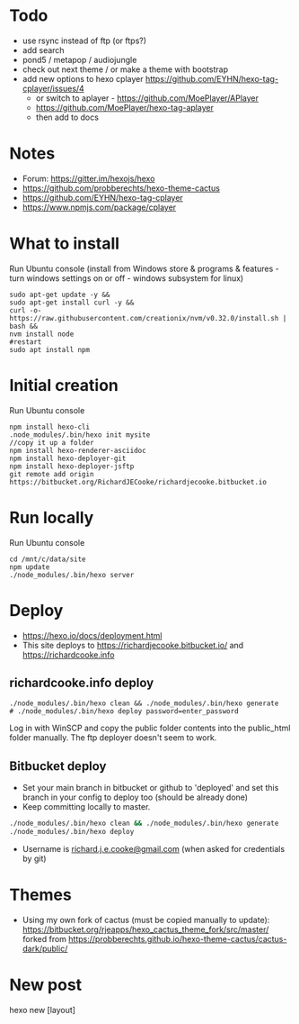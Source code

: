 # Todo
- use rsync instead of ftp (or ftps?)
- add search
- pond5 / metapop / audiojungle
- check out next theme / or make a theme with bootstrap
- add new options to hexo cplayer https://github.com/EYHN/hexo-tag-cplayer/issues/4
  - or switch to aplayer - https://github.com/MoePlayer/APlayer
  - https://github.com/MoePlayer/hexo-tag-aplayer
  - then add to docs

# Notes
- Forum: https://gitter.im/hexojs/hexo
- https://github.com/probberechts/hexo-theme-cactus
- https://github.com/EYHN/hexo-tag-cplayer
- https://www.npmjs.com/package/cplayer

# What to install 
Run Ubuntu console (install from Windows store & programs & features - turn windows settings on or off - windows subsystem for linux)
```
sudo apt-get update -y &&
sudo apt-get install curl -y &&
curl -o- https://raw.githubusercontent.com/creationix/nvm/v0.32.0/install.sh | bash &&
nvm install node
#restart
sudo apt install npm
```

# Initial creation
Run Ubuntu console
```
npm install hexo-cli
.node_modules/.bin/hexo init mysite
//copy it up a folder
npm install hexo-renderer-asciidoc
npm install hexo-deployer-git
npm install hexo-deployer-jsftp
git remote add origin https://bitbucket.org/RichardJECooke/richardjecooke.bitbucket.io
```

# Run locally
Run Ubuntu console
```
cd /mnt/c/data/site
npm update
./node_modules/.bin/hexo server
```

# Deploy
- https://hexo.io/docs/deployment.html
- This site deploys to https://richardjecooke.bitbucket.io/ and https://richardcooke.info

## richardcooke.info deploy
```
./node_modules/.bin/hexo clean && ./node_modules/.bin/hexo generate
# ./node_modules/.bin/hexo deploy password=enter_password
```
Log in with WinSCP and copy the public folder contents into the public_html folder manually.
The ftp deployer doesn't seem to work.

## Bitbucket deploy
- Set your main branch in bitbucket or github to 'deployed' and set this branch in your config to deploy too (should be already done)
- Keep committing locally to master.
```bash
./node_modules/.bin/hexo clean && ./node_modules/.bin/hexo generate
./node_modules/.bin/hexo deploy
```
- Username is richard.j.e.cooke@gmail.com (when asked for credentials by git)

# Themes
- Using my own fork of cactus (must be copied manually to update): https://bitbucket.org/rjeapps/hexo_cactus_theme_fork/src/master/
forked from https://probberechts.github.io/hexo-theme-cactus/cactus-dark/public/

# New post
hexo new [layout] <title>
